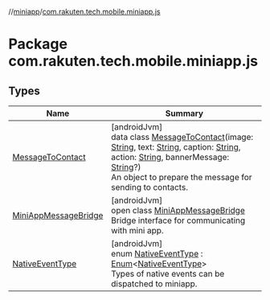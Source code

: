 //[miniapp](../../index.md)/[com.rakuten.tech.mobile.miniapp.js](index.md)

# Package com.rakuten.tech.mobile.miniapp.js

## Types

| Name | Summary |
|---|---|
| [MessageToContact](-message-to-contact/index.md) | [androidJvm]<br>data class [MessageToContact](-message-to-contact/index.md)(image: [String](https://kotlinlang.org/api/latest/jvm/stdlib/kotlin/-string/index.html), text: [String](https://kotlinlang.org/api/latest/jvm/stdlib/kotlin/-string/index.html), caption: [String](https://kotlinlang.org/api/latest/jvm/stdlib/kotlin/-string/index.html), action: [String](https://kotlinlang.org/api/latest/jvm/stdlib/kotlin/-string/index.html), bannerMessage: [String](https://kotlinlang.org/api/latest/jvm/stdlib/kotlin/-string/index.html)?)<br>An object to prepare the message for sending to contacts. |
| [MiniAppMessageBridge](-mini-app-message-bridge/index.md) | [androidJvm]<br>open class [MiniAppMessageBridge](-mini-app-message-bridge/index.md)<br>Bridge interface for communicating with mini app. |
| [NativeEventType](-native-event-type/index.md) | [androidJvm]<br>enum [NativeEventType](-native-event-type/index.md) : [Enum](https://kotlinlang.org/api/latest/jvm/stdlib/kotlin/-enum/index.html)&lt;[NativeEventType](-native-event-type/index.md)&gt; <br>Types of native events can be dispatched to miniapp. |
